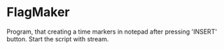# FlagMaker
Program, that creating a time markers in notepad after pressing 'INSERT' button.
Start the script with stream. 
